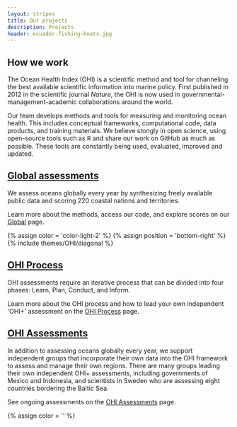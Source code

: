 ```yaml
---
layout: stripes
title: Our projects
description: Projects
header: ecuador-fishing-boats.jpg
---
```


## How we work 

The Ocean Health Index (OHI) is a scientific method and tool for channeling the best available scientific information into marine policy. 
First published in 2012 in the scientific journal *Nature*, the OHI is now used in governmental-management-academic collaborations around the world.  

Our team develops methods and tools for measuring and monitoring ocean health. This includes conceptual frameworks, computational code, data products, and training materials. We believe stongly in open science, using open-source tools such as <font face="courier">R</font> and share our work on GitHub as much as possible. These tools are constantly being used, evaluated, improved and updated. 


## [Global assessments](http://ohi-science.org/ohi-global/) 

We assess oceans globally every year by synthesizing freely available public data and scoring 220 coastal nations and territories.   

Learn more about the methods, access our code, and explore scores on our [Global](http://ohi-science.org/ohi-global/) page.  

{% assign color = 'color-light-2' %}
{% assign position = 'bottom-right' %}
{% include themes/OHI/diagonal %}


## [OHI Process](/projects/ohi-process) 

OHI assessments require an iterative process that can be divided into four phases: Learn, Plan, Conduct, and Inform.  

Learn more about the OHI process and how to lead your own independent 'OHI+' assessment on the [OHI Process](/projects/ohi-process) page.  


## [OHI Assessments](/projects/ohi-assessments) 

In addition to assessing oceans globally every year, we support independent groups that incorporate their own data into the OHI framework to assess and manage their own regions. There are many groups leading their own independent OHI+ assessments, including governments of Mexico and Indonesia, and scientists in Sweden who are assessing eight countries bordering the Baltic Sea.  

See ongoing assessments on the [OHI Assessments](/projects/ohi-assessments) page.  

{% assign color = '' %}

